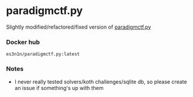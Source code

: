 # paradigmctf.py

Slightly modified/refactored/fixed version of [paradigmctf.py](https://github.com/paradigmxyz/paradigm-ctf-infrastructure/)

### Docker hub

`es3n1n/paradigmctf.py:latest`

### Notes

- I never really tested solvers/koth challenges/sqlite db, so please create an issue if something's up with them 
